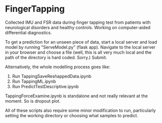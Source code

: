 # FingerTapping


Collected IMU and FSR data during finger tapping test from patients with neurological disorders and healthy controls.
Working on computer-aided differential diagnostics. 

To get a prediction for an unseen piece of data, start a local server and load model by running "ServeModel.py" (flask app).
Navigate to the local server in your browser and choose a file (well, this is all very much local and the path of the directory is hard coded. Sorry.) Submit.

Alternatively, the whole modelling process goes like:
1. Run TappingSaveReshappedData.ipynb
2. Run TappingML.ipynb 
3. Run PredictTestDescriptive.ipynb

TappingForceExamine.ipynb is standalone and not really relevant at the moment. So is dropout plot. 

All of these scripts also require some minor modification to run, particularly setting the working directory or choosing what samples to predict.





